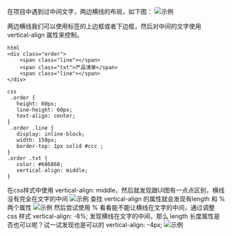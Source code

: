 在项目中遇到过中间文字，两边横线的布局，如下图：
![示例](https://img-blog.csdn.net/20170410181413142)

两边横线我们可以使用标签的上边框或者下边框，然后对中间的文字使用 vertical-align 属性来控制。


```
html
<div class="order">
   	<span class="line"></span>
   	<span class="txt">产品清单</span>
   	<span class="line"></span>
</div>

css
 .order {
   height: 60px;
   line-height: 60px;
   text-align: center;
}
 .order .line {
   display: inline-block;
   width: 150px;
   border-top: 1px solid #ccc ;
}
.order .txt {
   color: #686868;
   vertical-align: middle;
}
```

在css样式中使用 vertical-align: middle，然后就发现跟UI图有一点点区别，横线没有完全在文字的中间 
![示例](https://img-blog.csdn.net/20170410182126020)
查找 vertical-align 的属性就会发现有length 和 % 两个属性
![示例](https://img-blog.csdn.net/20170410182459611)
然后尝试使用 % 看看能不能让横线在文字的中间，通过调整 css 样式
	vertical-align: -8%;
发现横线在文字的中间，那么 length 长度属性是否也可以呢？试一试发现也是可以的
	vertical-align: -4px;
![示例](https://img-blog.csdn.net/20170410182936289)